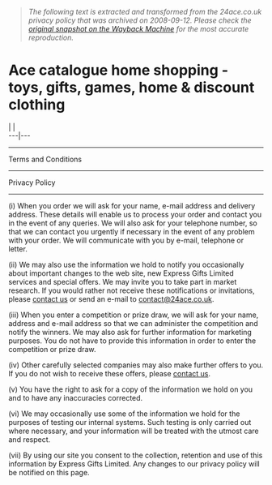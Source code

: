 > *The following text is extracted and transformed from the 24ace.co.uk privacy policy that was archived on 2008-09-12. Please check the [original snapshot on the Wayback Machine](https://web.archive.org/web/20080912044725id_/http%3A//www.24ace.co.uk/ss/help/help.jsp%3Fpage%3Dterms%26part%3Dprivacy) for the most accurate reproduction.*

# Ace catalogue home shopping - toys, gifts, games, home & discount clothing

| [](javascript:history.go\(-1\)) |   
---|---  
  
* * *

  
  
Terms and Conditions

* * *

Privacy Policy

* * *

  
(i) When you order we will ask for your name, e-mail address and delivery address. These details will enable us to process your order and contact you in the event of any queries. We will also ask for your telephone number, so that we can contact you urgently if necessary in the event of any problem with your order. We will communicate with you by e-mail, telephone or letter.

(ii) We may also use the information we hold to notify you occasionally about important changes to the web site, new Express Gifts Limited services and special offers. We may invite you to take part in market research. If you would rather not receive these notifications or invitations, please [contact us](https://www.24ace.co.uk/ss/contact/contact.jsp?ts=1221194844956) or send an e-mail to [contact@24ace.co.uk](mailto:contact@24ace.co.uk). 

(iii) When you enter a competition or prize draw, we will ask for your name, address and e-mail address so that we can administer the competition and notify the winners. We may also ask for further information for marketing purposes. You do not have to provide this information in order to enter the competition or prize draw.

(iv) Other carefully selected companies may also make further offers to you. If you do not wish to receive these offers, please [contact us](https://www.24ace.co.uk/ss/contact/contact.jsp?ts=1221194844956).

(v) You have the right to ask for a copy of the information we hold on you and to have any inaccuracies corrected.

(vi) We may occasionally use some of the information we hold for the purposes of testing our internal systems. Such testing is only carried out where necessary, and your information will be treated with the utmost care and respect.

(vii) By using our site you consent to the collection, retention and use of this information by Express Gifts Limited. Any changes to our privacy policy will be notified on this page. 
